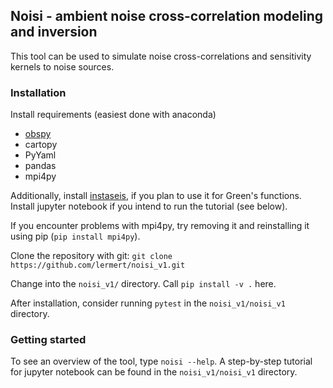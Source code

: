 ## Noisi - ambient noise cross-correlation modeling and inversion

This tool can be used to simulate noise cross-correlations and sensitivity kernels to noise sources.

### Installation

Install requirements (easiest done with anaconda)
- [obspy](https://docs.obspy.org/)
- cartopy
- PyYaml
- pandas
- mpi4py

Additionally, install [instaseis](http://instaseis.net/), if you plan to use it for Green's functions.
Install jupyter notebook if you intend to run the tutorial (see below).

If you encounter problems with mpi4py, try removing it and reinstalling it using pip (`pip install mpi4py`).

Clone the repository with git:
`git clone https://github.com/lermert/noisi_v1.git`

Change into the `noisi_v1/` directory. Call `pip install -v .` here.

After installation, consider running `pytest` in the `noisi_v1/noisi_v1` directory. 

### Getting started
To see an overview of the tool, type `noisi --help`.
A step-by-step tutorial for jupyter notebook can be found in the `noisi_v1/noisi_v1` directory.


